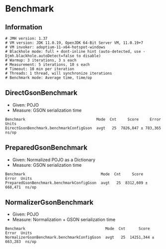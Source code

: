 # Benchmark

## Information
```
# JMH version: 1.37
# VM version: JDK 11.0.19, OpenJDK 64-Bit Server VM, 11.0.19+7
# VM invoker: adoptium-11-x64-hotspot-windows
# Blackhole mode: full + dont-inline hint (auto-detected, use -Djmh.blackhole.autoDetect=false to disable)
# Warmup: 3 iterations, 3 s each
# Measurement: 5 iterations, 10 s each
# Timeout: 10 min per iteration
# Threads: 1 thread, will synchronize iterations
# Benchmark mode: Average time, time/op
```

## DirectGsonBenchmark
- Given: POJO
- Measure: GSON serialization time

```
Benchmark                                Mode  Cnt     Score     Error  Units
DirectGsonBenchmark.benchmarkConfigGson  avgt   25  7826,847 ± 783,365  ns/op
```

## PreparedGsonBenchmark
- Given: Normalized POJO as a Dictionary
- Measure: GSON serialization time

```
Benchmark                                  Mode  Cnt     Score     Error  Units
PreparedGsonBenchmark.benchmarkConfigGson  avgt   25  8312,609 ± 668,471  ns/op
```

## NormalizerGsonBenchmark
- Given: POJO
- Measure: Normalization + GSON serialization time

```
Benchmark                                    Mode  Cnt      Score     Error  Units
NormalizerGsonBenchmark.benchmarkConfigGson  avgt   25  14251,344 ± 663,283  ns/op
```
